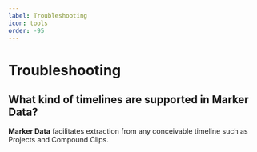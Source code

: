 ```yaml
---
label: Troubleshooting
icon: tools
order: -95
---
```

# Troubleshooting

## What kind of timelines are supported in Marker Data?

**Marker Data** facilitates extraction from any conceivable timeline such as Projects and Compound Clips.

